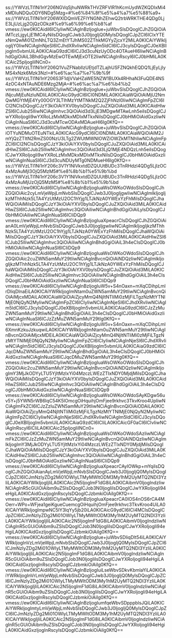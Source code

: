 ss://YWVzLTI1Ni1nY206NGVqSjhuNWRkTHVZRFVIR1hKcmUydWZKQDIxMi4xMDIuNDQuODY6NDg5Mzg=#%e6%84%8f%e5%a4%a7%e5%88%a9+
ss://YWVzLTI1Ni1nY206WXlDQmVEZFlYNGNhZEhwQ2trbWRKTHE4QDg0LjE3LjUzLjg2OjQzODkz#%e9%a6%99%e6%b8%af
vmess://ew0KICAidiI6ICIyIiwNCiAgInBzIjogIue+juWbvSIsDQogICJhZGQiOiAiMTczLjgyLjE1MC4yNiIsDQogICJwb3J0IjogIjQ0MyIsDQogICJpZCI6ICIxYTExNmQwMi01ZmNhLTQ3ZmEtYTJhMS02ZThkMGYyZjcxY2MiLA0KICAiYWlkIjogIjY0IiwNCiAgInNjeSI6ICJhdXRvIiwNCiAgIm5ldCI6ICJ3cyIsDQogICJ0eXBlIjogIm5vbmUiLA0KICAiaG9zdCI6ICJ3d3cuNzUyODc4OTAueHl6IiwNCiAgInBhdGgiOiAiL3BhdGgvMzEwOTEwMjExOTE2IiwNCiAgInRscyI6ICJ0bHMiLA0KICAic25pIjogIiINCn0=
ss://YWVzLTI1Ni1nY206Q1VuZFNabllzUEtjdTZLajhUSFZNQkhEQDQ1LjEyLjIyMS4xNzk6Mzk3NzI=#%e6%ac%a7%e7%9b%9f
ss://YWVzLTI1Ni1nY206S3F1djVVaHZaWE5NZW1BUXk4RHhaN3FuQDE4NS4zOC4xNTAuNDE6Mzg2MjA=#%e6%ac%a7%e6%b4%b2
vmess://ew0KICAidiI6ICIyIiwNCiAgInBzIjogIue+juWbvSIsDQogICJhZGQiOiAiNjcuMjEuNzIuNDIiLA0KICAicG9ydCI6ICI0NDMiLA0KICAiaWQiOiAiMjU2NmQwMGYtMjE4Yy00OGY3LTlhMzYtMTNkM2Q2ZjFhNzI0IiwNCiAgImFpZCI6ICI2NCIsDQogICJzY3kiOiAiYXV0byIsDQogICJuZXQiOiAid3MiLA0KICAidHlwZSI6ICJub25lIiwNCiAgImhvc3QiOiAid3d3LjE3MDgwMTAwLnh5eiIsDQogICJwYXRoIjogIi9wYXRoLzMxMDkxMDIxMTkxNiIsDQogICJ0bHMiOiAidGxzIiwNCiAgInNuaSI6ICJ3d3cuMTcwODAxMDAueHl6Ig0KfQ==
vmess://ew0KICAidiI6ICIyIiwNCiAgInBzIjogIue+juWbvSIsDQogICJhZGQiOiAiOTYuNDMuOTEuNTkiLA0KICAicG9ydCI6ICI0NDMiLA0KICAiaWQiOiAiM2JmYjQzZTItN2RmZS00NzU3LTg2ZWUtMWNlOWZiOWZkMTNhIiwNCiAgImFpZCI6ICI2NCIsDQogICJzY3kiOiAiYXV0byIsDQogICJuZXQiOiAid3MiLA0KICAidHlwZSI6ICJub25lIiwNCiAgImhvc3QiOiAid3d3LjQ1MjE4NDQzLnh5eiIsDQogICJwYXRoIjogIi9wYXRoLzMxMDkxMDIxMTkxNiIsDQogICJ0bHMiOiAidGxzIiwNCiAgInNuaSI6ICJ3d3cuNDUyMTg0NDMueHl6Ig0KfQ==
ss://YWVzLTI1Ni1nY206c3V1Y1NlVkxtdDZQUUtBUDc3TnRHdzl4QDg5LjIzOC4xMzAuMjI3OjQ5MzM5#%e8%8b%b1%e5%9b%bd
ss://YWVzLTI1Ni1nY206c3V1Y1NlVkxtdDZQUUtBUDc3TnRHdzl4QDg5LjIzOC4xMzAuMjUzOjQ5MzM5#%e8%8b%b1%e5%9b%bd
vmess://ew0KICAidiI6ICIyIiwNCiAgInBzIjogIuaWsOWKoOWdoSIsDQogICJhZGQiOiAic2cyLmVjeWpjLmNvbSIsDQogICJwb3J0IjogIjgwIiwNCiAgImlkIjogIjkzMThhNzk5LTA4YzUtMzU2OC1hYjg1LTJkNzA0YWExYzFhMiIsDQogICJhaWQiOiAiMiIsDQogICJzY3kiOiAiYXV0byIsDQogICJuZXQiOiAid3MiLA0KICAidHlwZSI6ICJub25lIiwNCiAgImhvc3QiOiAiIiwNCiAgInBhdGgiOiAiLyIsDQogICJ0bHMiOiAiIiwNCiAgInNuaSI6ICIiDQp9
vmess://ew0KICAidiI6ICIyIiwNCiAgInBzIjogIuaXpeacrCIsDQogICJhZGQiOiAianA0LmVjeWpjLmNvbSIsDQogICJwb3J0IjogIjgwIiwNCiAgImlkIjogIjkzMThhNzk5LTA4YzUtMzU2OC1hYjg1LTJkNzA0YWExYzFhMiIsDQogICJhaWQiOiAiMiIsDQogICJzY3kiOiAiYXV0byIsDQogICJuZXQiOiAid3MiLA0KICAidHlwZSI6ICJub25lIiwNCiAgImhvc3QiOiAiIiwNCiAgInBhdGgiOiAiL3h4eCIsDQogICJ0bHMiOiAiIiwNCiAgInNuaSI6ICIiDQp9
vmess://ew0KICAidiI6ICIyIiwNCiAgInBzIjogIuaWsOWKoOWdoSIsDQogICJhZGQiOiAic2cuZWN5amMuY29tIiwNCiAgInBvcnQiOiAiNDQzIiwNCiAgImlkIjogIjkzMThhNzk5LTA4YzUtMzU2OC1hYjg1LTJkNzA0YWExYzFhMiIsDQogICJhaWQiOiAiMiIsDQogICJzY3kiOiAiYXV0byIsDQogICJuZXQiOiAid3MiLA0KICAidHlwZSI6ICJub25lIiwNCiAgImhvc3QiOiAiIiwNCiAgInBhdGgiOiAiL3h4eCIsDQogICJ0bHMiOiAidGxzIiwNCiAgInNuaSI6ICIiDQp9
vmess://ew0KICAidiI6ICIyIiwNCiAgInBzIjogIuW5v+S4nOaxn+mXqCDihpLmlrDliqDlnaEiLA0KICAiYWRkIjogImNtam0uZWN5amMuY29tIiwNCiAgInBvcnQiOiAiMjcxMDAiLA0KICAiaWQiOiAiZjcyMmQ4NjItNTliMi0zMjFiLTgzNzMtYTNlMjE0NjQyN2MyIiwNCiAgImFpZCI6ICIyIiwNCiAgInNjeSI6ICJhdXRvIiwNCiAgIm5ldCI6ICJ3cyIsDQogICJ0eXBlIjogIm5vbmUiLA0KICAiaG9zdCI6ICJzZzMuZWN5amMuY29tIiwNCiAgInBhdGgiOiAiL3h4eCIsDQogICJ0bHMiOiAidGxzIiwNCiAgInNuaSI6ICJzZzMuZWN5amMuY29tIg0KfQ==
vmess://ew0KICAidiI6ICIyIiwNCiAgInBzIjogIuW5v+S4nOaxn+mXqCDihpLml6XmnKzkuJzkuqwiLA0KICAiYWRkIjogImNtam0uZWN5amMuY29tIiwNCiAgInBvcnQiOiAiMjcxMDEiLA0KICAiaWQiOiAiZjcyMmQ4NjItNTliMi0zMjFiLTgzNzMtYTNlMjE0NjQyN2MyIiwNCiAgImFpZCI6ICIyIiwNCiAgInNjeSI6ICJhdXRvIiwNCiAgIm5ldCI6ICJ3cyIsDQogICJ0eXBlIjogIm5vbmUiLA0KICAiaG9zdCI6ICJqcDMuZWN5amMuY29tIiwNCiAgInBhdGgiOiAiL3h4eCIsDQogICJ0bHMiOiAidGxzIiwNCiAgInNuaSI6ICJqcDMuZWN5amMuY29tIg0KfQ==
vmess://ew0KICAidiI6ICIyIiwNCiAgInBzIjogIuaWsOWKoOWdoSIsDQogICJhZGQiOiAic2cuZWN5amMuY29tIiwNCiAgInBvcnQiOiAiNDQzIiwNCiAgImlkIjogImY3MjJkODYyLTU5YjItMzIxYi04MzczLWEzZTIxNDY0MjdjMiIsDQogICJhaWQiOiAiMiIsDQogICJzY3kiOiAiYXV0byIsDQogICJuZXQiOiAid3MiLA0KICAidHlwZSI6ICJub25lIiwNCiAgImhvc3QiOiAiIiwNCiAgInBhdGgiOiAiL3h4eCIsDQogICJ0bHMiOiAidGxzIiwNCiAgInNuaSI6ICIiDQp9
vmess://ew0KICAidiI6ICIyIiwNCiAgInBzIjogIuaWsOWKoOWdoSAyKDgw56uv5Y+j5YWN5rWB6IqC54K5IOmcgOiHquihjOmFjee9rkhvc3TkvKroo4UpIiwNCiAgImFkZCI6ICJzZzIuZWN5amMuY29tIiwNCiAgInBvcnQiOiAiODAiLA0KICAiaWQiOiAiZjcyMmQ4NjItNTliMi0zMjFiLTgzNzMtYTNlMjE0NjQyN2MyIiwNCiAgImFpZCI6ICIyIiwNCiAgInNjeSI6ICJhdXRvIiwNCiAgIm5ldCI6ICJ3cyIsDQogICJ0eXBlIjogIm5vbmUiLA0KICAiaG9zdCI6ICIiLA0KICAicGF0aCI6ICIvIiwNCiAgInRscyI6ICIiLA0KICAic25pIjogIiINCn0=
vmess://ew0KICAidiI6ICIyIiwNCiAgInBzIjogIuaWsOWKoOWdoSAzIiwNCiAgImFkZCI6ICJzZzMuZWN5amMuY29tIiwNCiAgInBvcnQiOiAiNDQzIiwNCiAgImlkIjogImY3MjJkODYyLTU5YjItMzIxYi04MzczLWEzZTIxNDY0MjdjMiIsDQogICJhaWQiOiAiMiIsDQogICJzY3kiOiAiYXV0byIsDQogICJuZXQiOiAid3MiLA0KICAidHlwZSI6ICJub25lIiwNCiAgImhvc3QiOiAiIiwNCiAgInBhdGgiOiAiL3h4eCIsDQogICJ0bHMiOiAidGxzIiwNCiAgInNuaSI6ICIiDQp9
vmess://ew0KICAidiI6ICIyIiwNCiAgInBzIjogIuaXpeacrCAyIOWkp+mYqiIsDQogICJhZGQiOiAianAyLmVjeWpjLmNvbSIsDQogICJwb3J0IjogIjQ0MyIsDQogICJpZCI6ICJmNzIyZDg2Mi01OWIyLTMyMWItODM3My1hM2UyMTQ2NDI3YzIiLA0KICAiYWlkIjogIjIiLA0KICAic2N5IjogImF1dG8iLA0KICAibmV0IjogIndzIiwNCiAgInR5cGUiOiAibm9uZSIsDQogICJob3N0IjogIiIsDQogICJwYXRoIjogIi94eHgiLA0KICAidGxzIjogInRscyIsDQogICJzbmkiOiAiIg0KfQ==
vmess://ew0KICAidiI6ICIyIiwNCiAgInBzIjogIuaXpeacrCA0IOS4nOS6rCA4MOerr+WPo+WFjea1geiKgueCuemcgOiHquihjOmFjee9rkhvc3TkvKroo4UiLA0KICAiYWRkIjogImpwNC5lY3lqYy5jb20iLA0KICAicG9ydCI6ICI4MCIsDQogICJpZCI6ICJmNzIyZDg2Mi01OWIyLTMyMWItODM3My1hM2UyMTQ2NDI3YzIiLA0KICAiYWlkIjogIjIiLA0KICAic2N5IjogImF1dG8iLA0KICAibmV0IjogIndzIiwNCiAgInR5cGUiOiAibm9uZSIsDQogICJob3N0IjogIiIsDQogICJwYXRoIjogIi94eHgiLA0KICAidGxzIjogIiIsDQogICJzbmkiOiAiIg0KfQ==
vmess://ew0KICAidiI6ICIyIiwNCiAgInBzIjogIue+juWbvSDliqDlt54iLA0KICAiYWRkIjogInVzLmVjeWpjLmNvbSIsDQogICJwb3J0IjogIjQ0MyIsDQogICJpZCI6ICJmNzIyZDg2Mi01OWIyLTMyMWItODM3My1hM2UyMTQ2NDI3YzIiLA0KICAiYWlkIjogIjIiLA0KICAic2N5IjogImF1dG8iLA0KICAibmV0IjogIndzIiwNCiAgInR5cGUiOiAibm9uZSIsDQogICJob3N0IjogIiIsDQogICJwYXRoIjogIi94eHgiLA0KICAidGxzIjogInRscyIsDQogICJzbmkiOiAiIg0KfQ==
vmess://ew0KICAidiI6ICIyIiwNCiAgInBzIjogIuiLseWbvSDkvKbmlaYiLA0KICAiYWRkIjogInVrLmVjeWpjLmNvbSIsDQogICJwb3J0IjogIjQ0MyIsDQogICJpZCI6ICJmNzIyZDg2Mi01OWIyLTMyMWItODM3My1hM2UyMTQ2NDI3YzIiLA0KICAiYWlkIjogIjIiLA0KICAic2N5IjogImF1dG8iLA0KICAibmV0IjogIndzIiwNCiAgInR5cGUiOiAibm9uZSIsDQogICJob3N0IjogIiIsDQogICJwYXRoIjogIi94eHgiLA0KICAidGxzIjogInRscyIsDQogICJzbmkiOiAiIg0KfQ==
vmess://ew0KICAidiI6ICIyIiwNCiAgInBzIjogIumfqeWbvSDpppblsJQiLA0KICAiYWRkIjogImtyLmVjeWpjLmNvbSIsDQogICJwb3J0IjogIjQ0MyIsDQogICJpZCI6ICJmNzIyZDg2Mi01OWIyLTMyMWItODM3My1hM2UyMTQ2NDI3YzIiLA0KICAiYWlkIjogIjIiLA0KICAic2N5IjogImF1dG8iLA0KICAibmV0IjogIndzIiwNCiAgInR5cGUiOiAibm9uZSIsDQogICJob3N0IjogIiIsDQogICJwYXRoIjogIi94eHgiLA0KICAidGxzIjogInRscyIsDQogICJzbmkiOiAiIg0KfQ==
